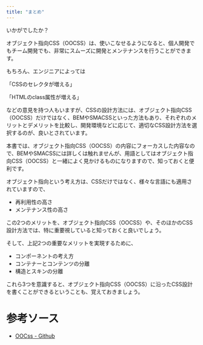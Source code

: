 ```yaml
---
title: "まとめ"
---
```


いかがでしたか？

オブジェクト指向CSS（OOCSS）は、使いこなせるようになると、個人開発でもチーム開発でも、非常にスムーズに開発とメンテナンスを行うことができます。

もちろん、エンジニアによっては

「CSSのセレクタが増える」

「HTMLのclass属性が増える」

などの意見を持つ人もいますが、CSSの設計方法には、オブジェクト指向CSS（OOCSS）だけではなく、BEMやSMACSSといった方法もあり、それぞれのメリットとデメリットを比較し、開発環境などに応じて、適切なCSS設計方法を選択するのが、良いとされています。

本書では、オブジェクト指向CSS（OOCSS）の内容にフォーカスした内容なので、BEMやSMACSSには詳しくは触れませんが、用語としてはオブジェクト指向CSS（OOCSS）と一緒によく見かけるものになりますので、知っておくと便利です。

オブジェクト指向という考え方は、CSSだけではなく、様々な言語にも適用されていますので、

- 再利用性の高さ
- メンテナンス性の高さ

この2つのメリットを、オブジェクト指向CSS（OOCSS）や、そのほかのCSS設計方法では、特に重要視していると知っておくと良いでしょう。

そして、上記2つの重要なメリットを実現するために、

- コンポーネントの考え方
- コンテナーとコンテンツの分離
- 構造とスキンの分離

これら3つを意識すると、オブジェクト指向CSS（OOCSS）に沿ったCSS設計を書くことができるということも、覚えておきましょう。

# 参考ソース

- [OOCss - Github](https://github.com/stubbornella/oocss/wiki)